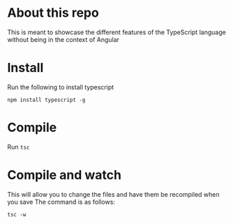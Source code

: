 # About this repo
This is meant to showcase the different features of the TypeScript language without being in the context of Angular

# Install
Run the following to install typescript

```
npm install typescript -g
```

# Compile
Run `tsc`

# Compile and watch
This will allow you to change the files and have them be recompiled when you save
The command is as follows:
```
tsc -w
```